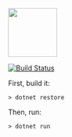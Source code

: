 <img src="https://raw.githubusercontent.com/yegor256/hangman/master/images/logo.png" width="100px"/>

[![Build Status](https://travis-ci.org/kogoia/Hangman.svg?branch=master)](https://travis-ci.org/kogoia/Hangman)

First, build it:

```
> dotnet restore
```
Then, run:

```
> dotnet run
```
